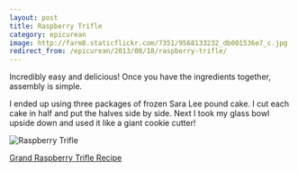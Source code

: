 ```yaml
---
layout: post
title: Raspberry Trifle
category: epicurean
image: http://farm8.staticflickr.com/7351/9568133232_db001536e7_c.jpg
redirect_from: /epicurean/2013/08/18/raspberry-trifle/
---
```


Incredibly easy and delicious! Once you have the ingredients together, assembly is simple.

I ended up using three packages of frozen Sara Lee pound cake. I cut each cake in half and put the halves side by side. Next I took my glass bowl upside down and used it like a giant cookie cutter!

<div class="photos">
<img src="http://farm8.staticflickr.com/7351/9568133232_db001536e7_b.jpg" alt="Raspberry Trifle">
</div>

[Grand Raspberry Trifle Recipe](http://www.marthastewart.com/318066/grand-raspberry-trifle)
